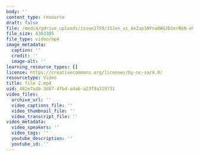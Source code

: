 ```yaml
---
body: ''
content_type: resource
draft: false
file: /media/gdrive_uploads/issue2759/15Jxn_xc_AxZup3AYna8WGJb2erR6N-oV/file-2.mp4
file_size: 4303305
file_type: video/mp4
image_metadata:
  caption: ''
  credit: ''
  image-alt: ''
learning_resource_types: []
license: https://creativecommons.org/licenses/by-nc-sa/4.0/
resourcetype: Video
title: file 2.mp4
uid: 482e7a4b-3d87-4fbd-a4ab-a23f9a319731
video_files:
  archive_url: ''
  video_captions_file: ''
  video_thumbnail_file: ''
  video_transcript_file: ''
video_metadata:
  video_speakers: ''
  video_tags: ''
  youtube_description: ''
  youtube_id: ''
---
```

